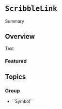 # ``ScribbleLink``

<!--@START_MENU_TOKEN@-->Summary<!--@END_MENU_TOKEN@-->

## Overview

<!--@START_MENU_TOKEN@-->Text<!--@END_MENU_TOKEN@-->

### Featured

## Topics

### <!--@START_MENU_TOKEN@-->Group<!--@END_MENU_TOKEN@-->

- <!--@START_MENU_TOKEN@-->``Symbol``<!--@END_MENU_TOKEN@-->
